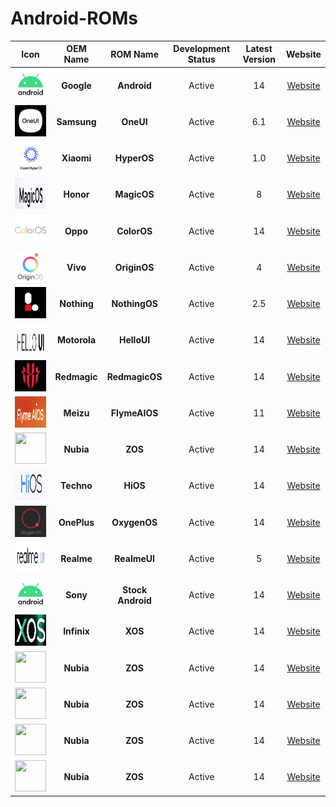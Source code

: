 # Android-ROMs

|                          Icon                           |   OEM Name   |     ROM Name      | Development Status | Latest Version |   Website   |
| :-----------------------------------------------------: | :----------: | :---------------: | :----------------: | :------------: | :---------: |
|  <img src="Icons/Android.png" width="50" height="50">   |  **Google**  |    **Android**    |       Active       |       14       | [Website]() |
|   <img src="Icons/OneUI.png" width="50" height="50">    | **Samsung**  |     **OneUI**     |       Active       |      6.1       | [Website]() |
|  <img src="Icons/HyperOS.png" width="50" height="50">   |  **Xiaomi**  |    **HyperOS**    |       Active       |      1.0       | [Website]() |
|  <img src="Icons/MagicOS.png" width="50" height="50">   |  **Honor**   |    **MagicOS**    |       Active       |       8        | [Website]() |
|  <img src="Icons/ColorOS.png" width="50" height="50">   |   **Oppo**   |    **ColorOS**    |       Active       |       14       | [Website]() |
|  <img src="Icons/OriginOS.png" width="50" height="50">  |   **Vivo**   |   **OriginOS**    |       Active       |       4        | [Website]() |
| <img src="Icons/NothingOS.png" width="50" height="50">  | **Nothing**  |   **NothingOS**   |       Active       |      2.5       | [Website]() |
|  <img src="Icons/HelloUI.png" width="50" height="50">   | **Motorola** |    **HelloUI**    |       Active       |       14       | [Website]() |
| <img src="Icons/RedmagicOS.png" width="50" height="50"> | **Redmagic** |  **RedmagicOS**   |       Active       |       14       | [Website]() |
| <img src="Icons/FlymeAIOS.png" width="50" height="50">  |  **Meizu**   |   **FlymeAIOS**   |       Active       |       11       | [Website]() |
|    <img src="Icons/ZOS.png" width="50" height="50">     |  **Nubia**   |      **ZOS**      |       Active       |       14       | [Website]() |
|    <img src="Icons/HiOS.png" width="50" height="50">    |  **Techno**  |     **HiOS**      |       Active       |       14       | [Website]() |
|  <img src="Icons/OxygenOS.png" width="50" height="50">  | **OnePlus**  |   **OxygenOS**    |       Active       |       14       | [Website]() |
|  <img src="Icons/RealmeUI.png" width="50" height="50">  |  **Realme**  |   **RealmeUI**    |       Active       |       5        | [Website]() |
|  <img src="Icons/Android.png" width="50" height="50">   |   **Sony**   | **Stock Android** |       Active       |       14       | [Website]() |
|    <img src="Icons/XOS.png" width="50" height="50">     | **Infinix**  |      **XOS**      |       Active       |       14       | [Website]() |
|    <img src="Icons/ZOS.png" width="50" height="50">     |  **Nubia**   |      **ZOS**      |       Active       |       14       | [Website]() |
|    <img src="Icons/ZOS.png" width="50" height="50">     |  **Nubia**   |      **ZOS**      |       Active       |       14       | [Website]() |
|    <img src="Icons/ZOS.png" width="50" height="50">     |  **Nubia**   |      **ZOS**      |       Active       |       14       | [Website]() |
|    <img src="Icons/ZOS.png" width="50" height="50">     |  **Nubia**   |      **ZOS**      |       Active       |       14       | [Website]() |
